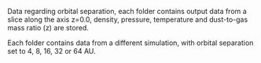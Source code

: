 Data regarding orbital separation, each folder contains output data from a slice along the axis z=0.0, density, pressure, temperature and dust-to-gas mass ratio (z) are stored.

Each folder contains data from a different simulation, with orbital separation set to 4, 8, 16, 32 or 64 AU.